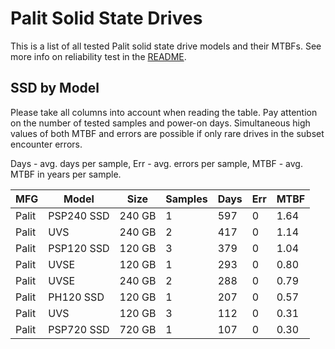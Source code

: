 Palit Solid State Drives
========================

This is a list of all tested Palit solid state drive models and their MTBFs. See
more info on reliability test in the [README](https://github.com/linuxhw/SMART).

SSD by Model
------------

Please take all columns into account when reading the table. Pay attention on the
number of tested samples and power-on days. Simultaneous high values of both MTBF
and errors are possible if only rare drives in the subset encounter errors.

Days - avg. days per sample,
Err  - avg. errors per sample,
MTBF - avg. MTBF in years per sample.

| MFG       | Model              | Size   | Samples | Days  | Err   | MTBF |
|-----------|--------------------|--------|---------|-------|-------|------|
| Palit     | PSP240 SSD         | 240 GB | 1       | 597   | 0     | 1.64   |
| Palit     | UVS                | 240 GB | 2       | 417   | 0     | 1.14   |
| Palit     | PSP120 SSD         | 120 GB | 3       | 379   | 0     | 1.04   |
| Palit     | UVSE               | 120 GB | 1       | 293   | 0     | 0.80   |
| Palit     | UVSE               | 240 GB | 2       | 288   | 0     | 0.79   |
| Palit     | PH120 SSD          | 120 GB | 1       | 207   | 0     | 0.57   |
| Palit     | UVS                | 120 GB | 3       | 112   | 0     | 0.31   |
| Palit     | PSP720 SSD         | 720 GB | 1       | 107   | 0     | 0.30   |
